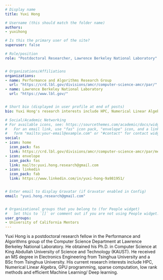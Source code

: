 ```yaml
---
# Display name
title: Yuxi Hong

# Username (this should match the folder name)
authors:
- yuxihong

# Is this the primary user of the site?
superuser: false

# Role/position
role: "Postdoctoral Researcher, Lawrence Berkeley National Laboratory"


# Organizations/Affiliations
organizations:
- name: Performance and Algorithms Research Group
  url: "https://crd.lbl.gov/divisions/amcr/computer-science-amcr/par/"
- name: Lawrence Berkeley National Laboratory
  url: "https://www.lbl.gov/"


# Short bio (displayed in user profile at end of posts)
bio: Yuxi Hong's research interests include HPC, Numerical Linear Algebra, GPU programming, sparse computation, low rank algorithms.

# Social/Academic Networking
# For available icons, see: https://sourcethemes.com/academic/docs/widgets/#icons
#   For an email link, use "fas" icon pack, "envelope" icon, and a link in the
#   form "mailto:your-email@example.com" or "#contact" for contact widget.
social:
- icon: home
  icon_pack: fas
  link: https://crd.lbl.gov/divisions/amcr/computer-science-amcr/par/members/postdocs/yuxi-hong/
- icon: envelope
  icon_pack: fas
  link: mailto:yuxi.hong.research@gmail.com
- icon: linkedin
  icon_pack: fab
  link: https://www.linkedin.com/in/yuxi-hong-9a981951/


# Enter email to display Gravatar (if Gravatar enabled in Config)
email: "yuxi.hong.research@gmail.com"


# Organizational groups that you belong to (for People widget)
#   Set this to `[]` or comment out if you are not using People widget.
user_groups:
- University of California Mentors
---
```

Yuxi Hong is a postdoctoral research fellow in the Performance and Algorithms group of the Computer Science Department at Lawrence Berkeley National Laboratory. He obtained his Ph.D. in Computer Science at King Abdullah University of Science and Technology (KAUST). He received an MS degree in Electronics Engineering from Tsinghua University and a BSc from Tsinghua University. His current research interests include HPC, Numerical Linear Algebra, GPU programming, sparse computation, low rank methods and efficient Machine Learning/ Deep learning.


